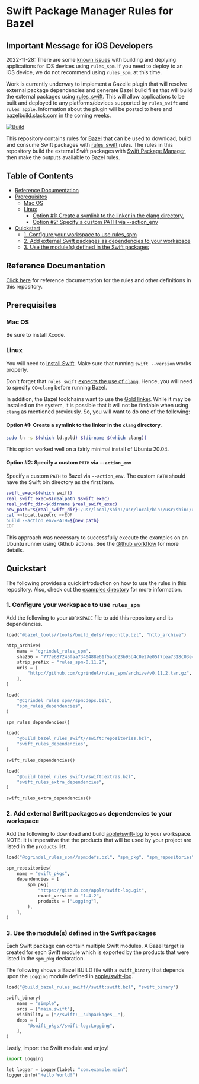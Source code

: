 # Swift Package Manager Rules for Bazel

## Important Message for iOS Developers

2022-11-28: There are some [known issues](https://github.com/cgrindel/rules_spm/discussions/157)
with building and deplying applications for iOS devices using `rules_spm`. If you need to deploy to
an iOS device, we do not recommend using `rules_spm`, at this time.  

Work is currently underway to implement a Gazelle plugin that will resolve external package
dependencies and generate Bazel build files that will build the external packages using
[rules_swift](https://github.com/bazelbuild/rules_swift). This will allow applications to be built
and deployed to any platforms/devices supported by `rules_swift` and `rules_apple`. Information
about the plugin will be posted to here and [bazelbuild.slack.com](https://bazelbuild.slack.com) in
the coming weeks.


[![Build](https://github.com/cgrindel/rules_spm/actions/workflows/ci.yml/badge.svg?event=schedule)](https://github.com/cgrindel/rules_spm/actions/workflows/ci.yml)

This repository contains rules for [Bazel](https://bazel.build/) that can be used to download, build
and consume Swift packages with [rules_swift](https://github.com/bazelbuild/rules_swift) rules.  The
rules in this repository build the external Swift packages with [Swift Package
Manager](https://swift.org/package-manager/), then make the outputs available to Bazel rules.

## Table of Contents

* [Reference Documentation](#reference-documentation)
* [Prerequisites](#prerequisites)
  * [Mac OS](#mac-os)
  * [Linux](#linux)
    * [Option \#1: Create a symlink to the linker in the clang directory\.](#option-1-create-a-symlink-to-the-linker-in-the-clang-directory)
    * [Option \#2: Specify a custom PATH via \-\-action\_env](#option-2-specify-a-custom-path-via---action_env)
* [Quickstart](#quickstart)
  * [1\. Configure your workspace to use rules\_spm](#1-configure-your-workspace-to-use-rules_spm)
  * [2\. Add external Swift packages as dependencies to your workspace](#2-add-external-swift-packages-as-dependencies-to-your-workspace)
  * [3\. Use the module(s) defined in the Swift packages](#3-use-the-modules-defined-in-the-swift-packages)

## Reference Documentation

[Click here](/doc) for reference documentation for the rules and other definitions in this repository.

## Prerequisites

### Mac OS

Be sure to install Xcode.

### Linux

You will need to [install Swift](https://swift.org/getting-started/#installing-swift). Make sure
that running `swift --version` works properly.

Don't forget that `rules_swift` [expects the use of
`clang`](https://github.com/bazelbuild/rules_swift#3-additional-configuration-linux-only). Hence,
you will need to specify `CC=clang` before running Bazel.

In addition, the Bazel toolchains want to use the [Gold
linker](https://en.wikipedia.org/wiki/Gold_(linker)). While it may be installed on the system, it is
possible that it will not be findable when using `clang` as mentioned previously. So, you will want
to do one of the following:

#### Option #1: Create a symlink to the linker in the `clang` directory.

```sh
sudo ln -s $(which ld.gold) $(dirname $(which clang))
```

This option worked well on a fairly minimal install of Ubuntu 20.04.

#### Option #2: Specify a custom `PATH` via `--action_env`

Specify a custom `PATH` to Bazel via `--action_env`. The custom `PATH` should have the Swift bin
directory as the first item.

```sh
swift_exec=$(which swift)
real_swift_exec=$(realpath $swift_exec)
real_swift_dir=$(dirname $real_swift_exec)
new_path="${real_swift_dir}:/usr/local/sbin:/usr/local/bin:/usr/sbin:/usr/bin:/sbin:/bin"
cat >>local.bazelrc <<EOF
build --action_env=PATH=${new_path}
EOF
```

This approach was necessary to successfully execute the examples on an Ubuntu runner using Github
actions. See the [Github workflow](.github/workflows/bazel.yml) for more details.

<a id="#quickstart"></a>

## Quickstart

The following provides a quick introduction on how to use the rules in this repository. Also, check
out the [examples directory](examples/) for more information.


### 1. Configure your workspace to use `rules_spm`

Add the following to your `WORKSPACE` file to add this repository and its dependencies.

<!-- BEGIN WORKSPACE SNIPPET -->
```python
load("@bazel_tools//tools/build_defs/repo:http.bzl", "http_archive")

http_archive(
    name = "cgrindel_rules_spm",
    sha256 = "777e687245faa7340488e61f5abb23b95b4c0e27e05f7cea7318c03e4cc38289",
    strip_prefix = "rules_spm-0.11.2",
    urls = [
        "http://github.com/cgrindel/rules_spm/archive/v0.11.2.tar.gz",
    ],
)

load(
    "@cgrindel_rules_spm//spm:deps.bzl",
    "spm_rules_dependencies",
)

spm_rules_dependencies()

load(
    "@build_bazel_rules_swift//swift:repositories.bzl",
    "swift_rules_dependencies",
)

swift_rules_dependencies()

load(
    "@build_bazel_rules_swift//swift:extras.bzl",
    "swift_rules_extra_dependencies",
)

swift_rules_extra_dependencies()
```
<!-- END WORKSPACE SNIPPET -->

### 2. Add external Swift packages as dependencies to your workspace

Add the following to download and build [apple/swift-log](https://github.com/apple/swift-log) to
your workspace. NOTE: It is imperative that the products that will be used by your project are 
listed in the `products` list.

```python
load("@cgrindel_rules_spm//spm:defs.bzl", "spm_pkg", "spm_repositories")

spm_repositories(
    name = "swift_pkgs",
    dependencies = [
        spm_pkg(
            "https://github.com/apple/swift-log.git",
            exact_version = "1.4.2",
            products = ["Logging"],
        ),
    ],
)
```

### 3. Use the module(s) defined in the Swift packages

Each Swift package can contain multiple Swift modules. A Bazel target is created for each Swift
module which is exported by the products that were listed in the `spm_pkg` declaration.

The following shows a Bazel BUILD file with a `swift_binary` that depends upon the `Logging` module
defined in [apple/swift-log](https://github.com/apple/swift-log).

```python
load("@build_bazel_rules_swift//swift:swift.bzl", "swift_binary")

swift_binary(
    name = "simple",
    srcs = ["main.swift"],
    visibility = ["//swift:__subpackages__"],
    deps = [
        "@swift_pkgs//swift-log:Logging",
    ],
)
```

Lastly, import the Swift module and enjoy!

```python
import Logging

let logger = Logger(label: "com.example.main")
logger.info("Hello World!")
```

